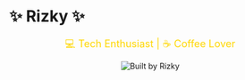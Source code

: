 <p align="center">
  <h1>✨ Rizky ✨</h1>
</p>

<p align="center">
  <span style="font-size: 18px; color: #FFD700;">💻 Tech Enthusiast | ☕ Coffee Lover</span>
</p>

<p align="center">
  <img src="https://img.shields.io/badge/Built%20by-Rizky-FFD700?style=flat-square&labelColor=1E1E1E&color=1E1E1E" alt="Built by Rizky" />
</p>
